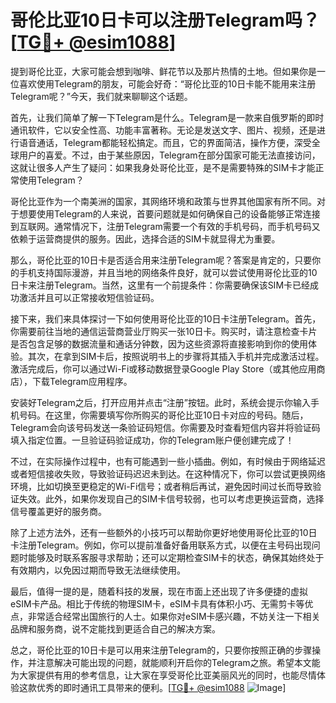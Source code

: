 # 哥伦比亚10日卡可以注册Telegram吗？[[TG💪+ @esim1088](https://t.me/s/esim1088)]

提到哥伦比亚，大家可能会想到咖啡、鲜花节以及那片热情的土地。但如果你是一位喜欢使用Telegram的朋友，可能会好奇：“哥伦比亚的10日卡能不能用来注册Telegram呢？”今天，我们就来聊聊这个话题。

首先，让我们简单了解一下Telegram是什么。Telegram是一款来自俄罗斯的即时通讯软件，它以安全性高、功能丰富著称。无论是发送文字、图片、视频，还是进行语音通话，Telegram都能轻松搞定。而且，它的界面简洁，操作方便，深受全球用户的喜爱。不过，由于某些原因，Telegram在部分国家可能无法直接访问，这就让很多人产生了疑问：如果我身处哥伦比亚，是不是需要特殊的SIM卡才能正常使用Telegram？

哥伦比亚作为一个南美洲的国家，其网络环境和政策与世界其他国家有所不同。对于想要使用Telegram的人来说，首要问题就是如何确保自己的设备能够正常连接到互联网。通常情况下，注册Telegram需要一个有效的手机号码，而手机号码又依赖于运营商提供的服务。因此，选择合适的SIM卡就显得尤为重要。

那么，哥伦比亚的10日卡是否适合用来注册Telegram呢？答案是肯定的，只要你的手机支持国际漫游，并且当地的网络条件良好，就可以尝试使用哥伦比亚的10日卡来注册Telegram。当然，这里有一个前提条件：你需要确保该SIM卡已经成功激活并且可以正常接收短信验证码。

接下来，我们来具体探讨一下如何使用哥伦比亚的10日卡注册Telegram。首先，你需要前往当地的通信运营商营业厅购买一张10日卡。购买时，请注意检查卡片是否包含足够的数据流量和通话分钟数，因为这些资源将直接影响到你的使用体验。其次，在拿到SIM卡后，按照说明书上的步骤将其插入手机并完成激活过程。激活完成后，你可以通过Wi-Fi或移动数据登录Google Play Store（或其他应用商店），下载Telegram应用程序。

安装好Telegram之后，打开应用并点击“注册”按钮。此时，系统会提示你输入手机号码。在这里，你需要填写你所购买的哥伦比亚10日卡对应的号码。随后，Telegram会向该号码发送一条验证码短信。你需要及时查看短信内容并将验证码填入指定位置。一旦验证码验证成功，你的Telegram账户便创建完成了！

不过，在实际操作过程中，也有可能遇到一些小插曲。例如，有时候由于网络延迟或者短信接收失败，导致验证码迟迟未到达。在这种情况下，你可以尝试更换网络环境，比如切换至更稳定的Wi-Fi信号；或者稍后再试，避免因时间过长而导致验证失效。此外，如果你发现自己的SIM卡信号较弱，也可以考虑更换运营商，选择信号覆盖更好的服务商。

除了上述方法外，还有一些额外的小技巧可以帮助你更好地使用哥伦比亚的10日卡注册Telegram。例如，你可以提前准备好备用联系方式，以便在主号码出现问题时能够及时联系客服寻求帮助；还可以定期检查SIM卡的状态，确保其始终处于有效期内，以免因过期而导致无法继续使用。

最后，值得一提的是，随着科技的发展，现在市面上还出现了许多便捷的虚拟eSIM卡产品。相比于传统的物理SIM卡，eSIM卡具有体积小巧、无需剪卡等优点，非常适合经常出国旅行的人士。如果你对eSIM卡感兴趣，不妨关注一下相关品牌和服务商，说不定能找到更适合自己的解决方案。

总之，哥伦比亚的10日卡是可以用来注册Telegram的，只要你按照正确的步骤操作，并注意解决可能出现的问题，就能顺利开启你的Telegram之旅。希望本文能为大家提供有用的参考信息，让大家在享受哥伦比亚美丽风光的同时，也能尽情体验这款优秀的即时通讯工具带来的便利。[[TG💪+ @esim1088](https://t.me/s/esim1088) ![Image](https://i.postimg.cc/4NQfJmqS/Snipaste-2025-05-13-00-14-12.png)]